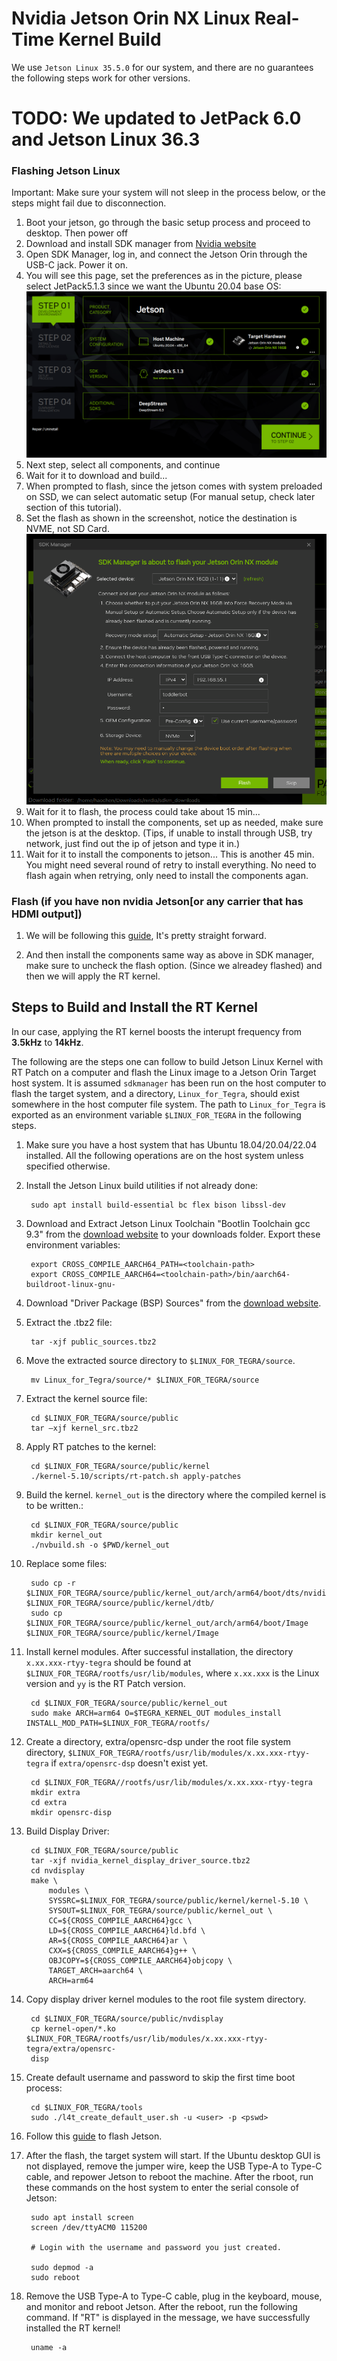 # Nvidia Jetson Orin NX Linux Real-Time Kernel Build

We use `Jetson Linux 35.5.0` for our system, and there are no guarantees the following steps work for other versions.

# TODO: We updated to JetPack 6.0 and Jetson Linux 36.3

### Flashing Jetson Linux
Important: Make sure your system will not sleep in the process below, or the steps might fail due to disconnection.

1. Boot your jetson, go through the basic setup process and proceed to desktop. Then power off
1. Download and install SDK manager from [Nvidia website](https://developer.nvidia.com/sdk-manager)
1. Open SDK Manager, log in, and connect the Jetson Orin through the USB-C jack. Power it on.
1. You will see this page, set the preferences as in the picture, please select JetPack5.1.3 since we want the Ubuntu 20.04 base OS:
![JetPack5.1.3](../pictures/sdk_manager.png)
2. Next step, select all components, and continue
1. Wait for it to download and build...
3. When prompted to flash, since the jetson comes with system preloaded on SSD, we can select automatic setup (For manual setup, check later section of this tutorial).
1. Set the flash as shown in the screenshot, notice the destination is NVME, not SD Card.
![NVME](../pictures/flashsettings.png)
1. Wait for it to flash, the process could take about 15 min...
1. When prompted to install the components, set up as needed, make sure the jetson is at the desktop. (Tips, if unable to install through USB, try network, just find out the ip of jetson and type it in.)
1. Wait for it to install the components to jetson... This is another 45 min. You might need several round of retry to install everything. No need to flash again when retrying, only need to install the components agan.


### Flash (if you have non nvidia Jetson[or any carrier that has HDMI output])
1. We will be following this [guide](https://wiki.seeedstudio.com/reComputer_J4012_Flash_Jetpack/), It's pretty straight forward.

1. And then install the components same way as above in SDK manager, make sure to uncheck the flash option. (Since we alreadey flashed) and then we will apply the RT kernel.


## Steps to Build and Install the RT Kernel
In our case, applying the RT kernel boosts the interupt frequency from **3.5kHz** to **14kHz**.

The following are the steps one can follow to build Jetson Linux Kernel with RT Patch on a computer and flash the Linux image to a Jetson Orin Target host system. It is assumed `sdkmanager` has been run on the host computer to flash the target system, and a directory, `Linux_for_Tegra`, should exist somewhere in the host computer file system. The path to `Linux_for_Tegra` is exported as an environment variable `$LINUX_FOR_TEGRA` in the following steps.


1. Make sure you have a host system that has Ubuntu 18.04/20.04/22.04 installed. All the following operations are on the host system unless specified otherwise.

1. Install the Jetson Linux build utilities if not already done:

        sudo apt install build-essential bc flex bison libssl-dev

1. Download and Extract Jetson Linux Toolchain "Bootlin Toolchain gcc 9.3" from the [download website](https://developer.nvidia.com/embedded/jetson-linux-r3550) to your downloads folder. Export these environment variables:

        export CROSS_COMPILE_AARCH64_PATH=<toolchain-path>
        export CROSS_COMPILE_AARCH64=<toolchain-path>/bin/aarch64-buildroot-linux-gnu-

1. Download "Driver Package (BSP) Sources" from the [download website](https://developer.nvidia.com/embedded/jetson-linux-r3550). 

1. Extract the .tbz2 file:

        tar -xjf public_sources.tbz2

1. Move the extracted source directory to `$LINUX_FOR_TEGRA/source`.

        mv Linux_for_Tegra/source/* $LINUX_FOR_TEGRA/source


1. Extract the kernel source file:

        cd $LINUX_FOR_TEGRA/source/public
        tar –xjf kernel_src.tbz2


1. Apply RT patches to the kernel:

        cd $LINUX_FOR_TEGRA/source/public/kernel
        ./kernel-5.10/scripts/rt-patch.sh apply-patches


1. Build the kernel. `kernel_out` is the directory where the compiled kernel is to be written.:

        cd $LINUX_FOR_TEGRA/source/public
        mkdir kernel_out
        ./nvbuild.sh -o $PWD/kernel_out


1. Replace some files:

        sudo cp -r $LINUX_FOR_TEGRA/source/public/kernel_out/arch/arm64/boot/dts/nvidia/* $LINUX_FOR_TEGRA/source/public/kernel/dtb/
        sudo cp $LINUX_FOR_TEGRA/source/public/kernel_out/arch/arm64/boot/Image $LINUX_FOR_TEGRA/source/public/kernel/Image


1. Install kernel modules. After successful installation, the directory `x.xx.xxx-rtyy-tegra` should be found at `$LINUX_FOR_TEGRA/rootfs/usr/lib/modules`, where `x.xx.xxx` is the Linux version and `yy` is the RT Patch version.

        cd $LINUX_FOR_TEGRA/source/public/kernel_out
        sudo make ARCH=arm64 O=$TEGRA_KERNEL_OUT modules_install INSTALL_MOD_PATH=$LINUX_FOR_TEGRA/rootfs/


1. Create a directory, extra/opensrc-dsp  under the root file system directory, `$LINUX_FOR_TEGRA/rootfs/usr/lib/modules/x.xx.xxx-rtyy-tegra` if `extra/opensrc-dsp` doesn't exist yet.

        cd $LINUX_FOR_TEGRA//rootfs/usr/lib/modules/x.xx.xxx-rtyy-tegra
        mkdir extra
        cd extra
        mkdir opensrc-disp


1. Build Display Driver:

        cd $LINUX_FOR_TEGRA/source/public
        tar -xjf nvidia_kernel_display_driver_source.tbz2
        cd nvdisplay
        make \
            modules \
            SYSSRC=$LINUX_FOR_TEGRA/source/public/kernel/kernel-5.10 \
            SYSOUT=$LINUX_FOR_TEGRA/source/public/kernel_out \
            CC=${CROSS_COMPILE_AARCH64}gcc \
            LD=${CROSS_COMPILE_AARCH64}ld.bfd \
            AR=${CROSS_COMPILE_AARCH64}ar \
            CXX=${CROSS_COMPILE_AARCH64}g++ \
            OBJCOPY=${CROSS_COMPILE_AARCH64}objcopy \
            TARGET_ARCH=aarch64 \
            ARCH=arm64


1. Copy display driver kernel modules to the root file system directory.

        cd $LINUX_FOR_TEGRA/source/public/nvdisplay
        cp kernel-open/*.ko $LINUX_FOR_TEGRA/rootfs/usr/lib/modules/x.xx.xxx-rtyy-tegra/extra/opensrc-
        disp

1. Create default username and password to skip the first time boot process:

        cd $LINUX_FOR_TEGRA/tools
        sudo ./l4t_create_default_user.sh -u <user> -p <pswd>

1. Follow this [guide](https://wiki.seeedstudio.com/reComputer_J4012_Flash_Jetpack/#flash-jetpack) to flash Jetson.


1. After the flash, the target system will start. If the Ubuntu desktop GUI is not displayed, remove the jumper wire, keep the USB Type-A to Type-C cable, and repower Jetson to reboot the machine. After the rboot, run these commands on the host system to enter the serial console of Jetson:

        sudo apt install screen
        screen /dev/ttyACM0 115200

        # Login with the username and password you just created.

        sudo depmod -a
        sudo reboot

1. Remove the USB Type-A to Type-C cable, plug in the keyboard, mouse, and monitor and reboot Jetson. After the reboot, run the following command. If "RT" is displayed in the message, we have successfully installed the RT kernel!

        uname -a
